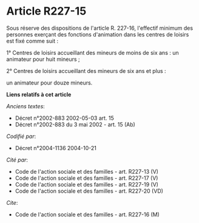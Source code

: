# Article R227-15

Sous réserve des dispositions de l'article R. 227-16, l'effectif minimum des personnes exerçant des fonctions d'animation
dans les centres de loisirs est fixé comme suit :

1° Centres de loisirs accueillant des mineurs de moins de six ans : un animateur pour huit mineurs ;

2° Centres de loisirs accueillant des mineurs de six ans et plus :

un animateur pour douze mineurs.

**Liens relatifs à cet article**

_Anciens textes_:

  - Décret n°2002-883 2002-05-03 art. 15
  - Décret n°2002-883 du 3 mai 2002 - art. 15 (Ab)

_Codifié par_:

  - Décret n°2004-1136 2004-10-21

_Cité par_:

  - Code de l'action sociale et des familles - art. R227-13 (V)
  - Code de l'action sociale et des familles - art. R227-17 (V)
  - Code de l'action sociale et des familles - art. R227-19 (V)
  - Code de l'action sociale et des familles - art. R227-20 (VD)

_Cite_:

  - Code de l'action sociale et des familles - art. R227-16 (M)
